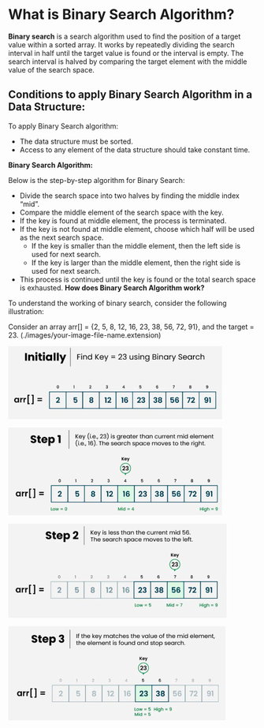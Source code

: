 # What is Binary Search Algorithm?

**Binary search** is a search algorithm used to find the position of a target value within a sorted array. It works by repeatedly dividing the search interval in half until the target value is found or the interval is empty. The search interval is halved by comparing the target element with the middle value of the search space.

## Conditions to apply Binary Search Algorithm in a Data Structure:
To apply Binary Search algorithm:

- The data structure must be sorted.
- Access to any element of the data structure should take constant time.

**Binary Search Algorithm:**

Below is the step-by-step algorithm for Binary Search:

- Divide the search space into two halves by finding the middle index “mid”. 
- Compare the middle element of the search space with the key. 
- If the key is found at middle element, the process is terminated.
- If the key is not found at middle element, choose which half will be used as the next search space.
   - If the key is smaller than the middle element, then the left side is used for next search.
   - If the key is larger than the middle element, then the right side is used for next search.
- This process is continued until the key is found or the total search space is exhausted.
**How does Binary Search Algorithm work?**

To understand the working of binary search, consider the following illustration:

Consider an array arr[] = {2, 5, 8, 12, 16, 23, 38, 56, 72, 91}, and the target = 23.
(./images/your-image-file-name.extension)

![alt text](../images/img.png)

![alt text](../images/img-1.png)

![alt text](../images/img-2.png)

![alt text](../images/img-3.png)